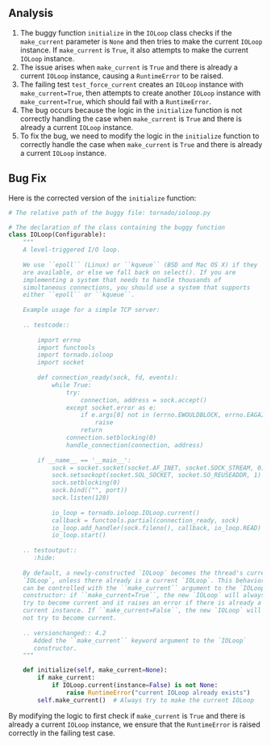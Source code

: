 ## Analysis
1. The buggy function `initialize` in the `IOLoop` class checks if the `make_current` parameter is `None` and then tries to make the current `IOLoop` instance. If `make_current` is `True`, it also attempts to make the current `IOLoop` instance.
2. The issue arises when `make_current` is `True` and there is already a current `IOLoop` instance, causing a `RuntimeError` to be raised.
3. The failing test `test_force_current` creates an `IOLoop` instance with `make_current=True`, then attempts to create another `IOLoop` instance with `make_current=True`, which should fail with a `RuntimeError`.
4. The bug occurs because the logic in the `initialize` function is not correctly handling the case when `make_current` is `True` and there is already a current `IOLoop` instance.
5. To fix the bug, we need to modify the logic in the `initialize` function to correctly handle the case when `make_current` is `True` and there is already a current `IOLoop` instance.

## Bug Fix
Here is the corrected version of the `initialize` function:

```python
# The relative path of the buggy file: tornado/ioloop.py

# The declaration of the class containing the buggy function
class IOLoop(Configurable):
    """
    A level-triggered I/O loop.
    
    We use ``epoll`` (Linux) or ``kqueue`` (BSD and Mac OS X) if they
    are available, or else we fall back on select(). If you are
    implementing a system that needs to handle thousands of
    simultaneous connections, you should use a system that supports
    either ``epoll`` or ``kqueue``.
    
    Example usage for a simple TCP server:
    
    .. testcode::
    
        import errno
        import functools
        import tornado.ioloop
        import socket
    
        def connection_ready(sock, fd, events):
            while True:
                try:
                    connection, address = sock.accept()
                except socket.error as e:
                    if e.args[0] not in (errno.EWOULDBLOCK, errno.EAGAIN):
                        raise
                    return
                connection.setblocking(0)
                handle_connection(connection, address)
    
        if __name__ == '__main__':
            sock = socket.socket(socket.AF_INET, socket.SOCK_STREAM, 0)
            sock.setsockopt(socket.SOL_SOCKET, socket.SO_REUSEADDR, 1)
            sock.setblocking(0)
            sock.bind(("", port))
            sock.listen(128)
    
            io_loop = tornado.ioloop.IOLoop.current()
            callback = functools.partial(connection_ready, sock)
            io_loop.add_handler(sock.fileno(), callback, io_loop.READ)
            io_loop.start()
    
    .. testoutput::
       :hide:
    
    By default, a newly-constructed `IOLoop` becomes the thread's current
    `IOLoop`, unless there already is a current `IOLoop`. This behavior
    can be controlled with the ``make_current`` argument to the `IOLoop`
    constructor: if ``make_current=True``, the new `IOLoop` will always
    try to become current and it raises an error if there is already a
    current instance. If ``make_current=False``, the new `IOLoop` will
    not try to become current.
    
    .. versionchanged:: 4.2
       Added the ``make_current`` keyword argument to the `IOLoop`
       constructor.
    """

    def initialize(self, make_current=None):
        if make_current:
            if IOLoop.current(instance=False) is not None:
                raise RuntimeError("current IOLoop already exists")
        self.make_current()  # Always try to make the current IOLoop

```

By modifying the logic to first check if `make_current` is `True` and there is already a current `IOLoop` instance, we ensure that the `RuntimeError` is raised correctly in the failing test case.